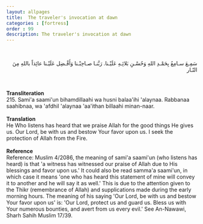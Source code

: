 ```yaml
---
layout: allpages
title:  The traveler's invocation at dawn
categories : [fortress]
order : 99
description: The traveler's invocation at dawn
---
```

&nbsp;
<div class="arabictext" dir="RTL">

سَمِـعَ سـامِعُ بِحَمْـدِ اللهِ وَحُسْـنِ بَلائِـهِ عَلَيْـنا. رَبَّنـا صـاحِبْـنا وَأَفْـضِل عَلَيْـنا عائِذاً باللهِ مِنَ النّـار

</div>

&nbsp;


<div class="duaextra" tabindex="0"> <div onclick = "void(0)"><strong>Transliteration</strong></div> <div class="extra">
215. Sami'a saami'un bihamdillaahi wa husni balaa'ihi 'alaynaa. Rabbanaa saahibnaa, wa 'afdhil 'alaynaa 'aa'ithan billaahi minan-naar.

</div> </div> &nbsp; <div class="duaextra" tabindex="0"> <div onclick = "void(0)"><strong>Translation</strong></div> <div class="extra">
He Who listens has heard that we praise Allah for the good things He gives us. Our Lord, be with us and bestow Your favor upon us. I seek the protection of Allah from the Fire.

</div> </div> &nbsp; <div class="duaextra" tabindex="0"> <div onclick = "void(0)"><strong>Reference</strong></div> <div class="extra">
Reference: Muslim 4/2086, the meaning of sami'a saami'un (who listens has heard) is that 'a witness has witnessed our praise of Allah due to His blessings and favor upon us.' It could also be read samma'a saami'un, in which case it means 'one who has heard this statement of mine will convey it to another and he will say it as well.' This is due to the attention given to the Thikr (remembrance of Allah) and supplications made during the early morning hours. The meaning of his saying 'Our Lord, be with us and bestow Your favor upon us' is: 'Our Lord, protect us and guard us. Bless us with Your numerous bounties, and avert from us every evil.' See An-Nawawi, Sharh Sahih Muslim 17/39.

</div> </div>
